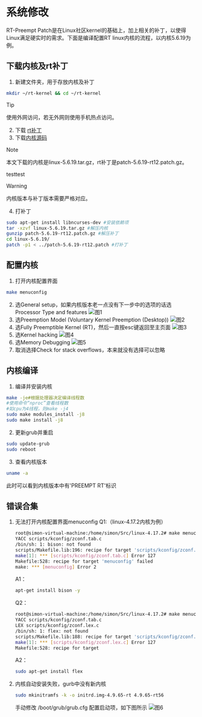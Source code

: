 # 系统修改

RT-Preempt Patch是在Linux社区kernel的基础上，加上相关的补丁，以使得Linux满足硬实时的需求。下面是编译配置RT linux内核的流程，以内核5.6.19为例。

## 下载内核及rt补丁

1. 新建文件夹，用于存放内核及补丁
```bash
mkdir ~/rt-kernel && cd ~/rt-kernel
```
> [!Tip]
>
>使用外网访问，若无外网则使用手机热点访问。
2. 下载 [rt补丁](https://mirrors.edge.kernel.org/pub/linux/kernel/projects/rt/)
3. 下载[内核源码](https://mirrors.edge.kernel.org/pub/linux/kernel/v5.x/)
> [!Note]
>
>本文下载的内核是linux-5.6.19.tar.gz，rt补丁是patch-5.6.19-rt12.patch.gz。

testtest
> [!Warning]
>
>内核版本与补丁版本需要严格对应。

4. 打补丁
```bash
sudo apt-get install libncurses-dev #安装依赖项
tar -xzvf linux-5.6.19.tar.gz #解压内核
gunzip patch-5.6.19-rt12.patch.gz #解压补丁
cd linux-5.6.19/
patch -p1 < ../patch-5.6.19-rt12.patch #打补丁
```

## 配置内核

1. 打开内核配置界面
```bash
make menuconfig
```
2. 选General setup，如果内核版本老一点没有下一步中的选项的话选Processor Type and features
![图1](https://ftp.bmp.ovh/imgs/2020/10/489e6a9ff0a684f1.png)
3. 选Preemption Model (Voluntary Kernel Preemption (Desktop))
![图2](https://ftp.bmp.ovh/imgs/2020/10/1b18aa2359246159.png)
4. 选Fully Preemptible Kernel (RT)，然后一直按esc键返回至主页面
![图3](https://ftp.bmp.ovh/imgs/2020/10/66924a6b92b55753.png)
5. 选Kernel hacking
![图4](https://ftp.bmp.ovh/imgs/2020/10/e1c825922419dbb8.png)
6. 选Memory Debugging
![图5](https://ftp.bmp.ovh/imgs/2020/10/4b59c4383bb00e15.png)
7. 取消选择Check for stack overflows，本来就没有选择可以忽略

## 内核编译

1. 编译并安装内核
```bash
make -je#根据处理器决定编译线程数
#使用命令“nproc”查看线程数
#如cpu为4线程，则make -j4
sudo make modules_install -j8
sudo make install -j8
```
2. 更新grub并重启
```bash
sudo update-grub
sudo reboot
```
3. 查看内核版本
```bash
uname -a
```
此时可以看到内核版本中有'PREEMPT RT'标识

## 错误合集

1. 无法打开内核配置界面menuconfig
    Q1:（linux-4.17.2内核为例）
    ```bash
    root@simon-virtual-machine:/home/simon/Src/linux-4.17.2# make menuconfig
    YACC scripts/kconfig/zconf.tab.c
    /bin/sh: 1: bison: not found
    scripts/Makefile.lib:196: recipe for target 'scripts/kconfig/zconf.tab.c' failed
    make[1]: *** [scripts/kconfig/zconf.tab.c] Error 127
    Makefile:528: recipe for target 'menuconfig' failed
    make: *** [menuconfig] Error 2
    ```
    A1：
    ```bash
    apt-get install bison -y
    ```
    Q2：
    ```bash
    root@simon-virtual-machine:/home/simon/Src/linux-4.17.2# make menuconfig
    YACC scripts/kconfig/zconf.tab.c
    LEX scripts/kconfig/zconf.lex.c
    /bin/sh: 1: flex: not found
    scripts/Makefile.lib:188: recipe for target 'scripts/kconfig/zconf.lex.c' failed
    make[1]: *** [scripts/kconfig/zconf.lex.c] Error 127
    Makefile:528: recipe for target
    ```
    A2：
    ```bash
    sudo apt-get install flex
    ```
2. 内核自动安装失败，gurb中没有新内核
    ```bash
    sudo mkinitramfs -k -o initrd.img-4.9.65-rt 4.9.65-rt56
    ```
    手动修改 /boot/grub/grub.cfg 配置启动项，如下图所示
    ![图6](https://ftp.bmp.ovh/imgs/2020/10/dfe1966801ccbc43.png)
